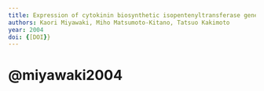 ```yaml
---
title: Expression of cytokinin biosynthetic isopentenyltransferase genes in Arabidopsis: Tissue specificity and regulation by auxin, cytokinin, and nitrate
authors: Kaori Miyawaki, Miho Matsumoto-Kitano, Tatsuo Kakimoto
year: 2004
doi: {[DOI}}
---
```

# @miyawaki2004


